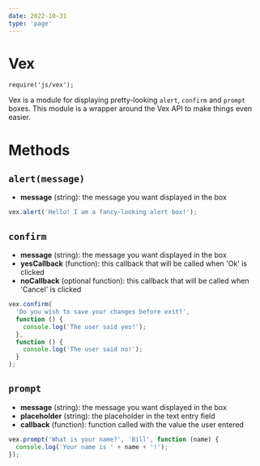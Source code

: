 ```yaml
---
date: 2022-10-31
type: 'page'
---
```


# Vex

`require('js/vex');`

Vex is a module for displaying pretty-looking `alert`, `confirm` and `prompt` boxes. This module is a wrapper around the Vex API to make things even easier.

# Methods

## `alert(message)`

- **message** (string): the message you want displayed in the box

```javascript
vex.alert('Hello! I am a fancy-looking alert box!');
```

## `confirm`

- **message** (string): the message you want displayed in the box
- **yesCallback** (function): this callback that will be called when 'Ok' is clicked
- **noCallback** (optional function): this callback that will be called when 'Cancel' is clicked

```javascript
vex.confirm(
  'Do you wish to save your changes before exit?',
  function () {
    console.log('The user said yes!');
  },
  function () {
    console.log('The user said no!');
  }
);
```

## `prompt`

- **message** (string): the message you want displayed in the box
- **placeholder** (string): the placeholder in the text entry field
- **callback** (function): function called with the value the user entered

```javascript
vex.prompt('What is your name?', 'Bill', function (name) {
  console.log('Your name is ' + name + '!');
});
```
